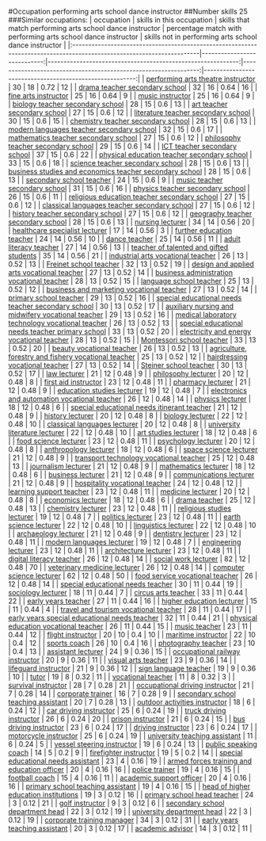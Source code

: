 #Occupation performing arts school dance instructor
##Number skills 25
###Similar occupations:
| occupation                                                                                                            |   skills in this occupation |   skills that match performing arts school dance instructor |   percentage match with performing arts school dance instructor |   skills not in performing arts school dance instructor |
|:----------------------------------------------------------------------------------------------------------------------|----------------------------:|------------------------------------------------------------:|----------------------------------------------------------------:|--------------------------------------------------------:|
| [performing arts theatre instructor](performing_arts_theatre_instructor.md)                                           |                          30 |                                                          18 |                                                            0.72 |                                                      12 |
| [drama teacher secondary school](drama_teacher_secondary_school.md)                                                   |                          32 |                                                          16 |                                                            0.64 |                                                      16 |
| [fine arts instructor](fine_arts_instructor.md)                                                                       |                          25 |                                                          16 |                                                            0.64 |                                                       9 |
| [music instructor](music_instructor.md)                                                                               |                          25 |                                                          16 |                                                            0.64 |                                                       9 |
| [biology teacher secondary school](biology_teacher_secondary_school.md)                                               |                          28 |                                                          15 |                                                            0.6  |                                                      13 |
| [art teacher secondary school](art_teacher_secondary_school.md)                                                       |                          27 |                                                          15 |                                                            0.6  |                                                      12 |
| [literature teacher secondary school](literature_teacher_secondary_school.md)                                         |                          30 |                                                          15 |                                                            0.6  |                                                      15 |
| [chemistry teacher secondary school](chemistry_teacher_secondary_school.md)                                           |                          28 |                                                          15 |                                                            0.6  |                                                      13 |
| [modern languages teacher secondary school](modern_languages_teacher_secondary_school.md)                             |                          32 |                                                          15 |                                                            0.6  |                                                      17 |
| [mathematics teacher secondary school](mathematics_teacher_secondary_school.md)                                       |                          27 |                                                          15 |                                                            0.6  |                                                      12 |
| [philosophy teacher secondary school](philosophy_teacher_secondary_school.md)                                         |                          29 |                                                          15 |                                                            0.6  |                                                      14 |
| [ICT teacher secondary school](ICT_teacher_secondary_school.md)                                                       |                          37 |                                                          15 |                                                            0.6  |                                                      22 |
| [physical education teacher secondary school](physical_education_teacher_secondary_school.md)                         |                          33 |                                                          15 |                                                            0.6  |                                                      18 |
| [science teacher secondary school](science_teacher_secondary_school.md)                                               |                          28 |                                                          15 |                                                            0.6  |                                                      13 |
| [business studies and economics teacher secondary school](business_studies_and_economics_teacher_secondary_school.md) |                          28 |                                                          15 |                                                            0.6  |                                                      13 |
| [secondary school teacher](secondary_school_teacher.md)                                                               |                          24 |                                                          15 |                                                            0.6  |                                                       9 |
| [music teacher secondary school](music_teacher_secondary_school.md)                                                   |                          31 |                                                          15 |                                                            0.6  |                                                      16 |
| [physics teacher secondary school](physics_teacher_secondary_school.md)                                               |                          26 |                                                          15 |                                                            0.6  |                                                      11 |
| [religious education teacher secondary school](religious_education_teacher_secondary_school.md)                       |                          27 |                                                          15 |                                                            0.6  |                                                      12 |
| [classical languages teacher secondary school](classical_languages_teacher_secondary_school.md)                       |                          27 |                                                          15 |                                                            0.6  |                                                      12 |
| [history teacher secondary school](history_teacher_secondary_school.md)                                               |                          27 |                                                          15 |                                                            0.6  |                                                      12 |
| [geography teacher secondary school](geography_teacher_secondary_school.md)                                           |                          28 |                                                          15 |                                                            0.6  |                                                      13 |
| [nursing lecturer](nursing_lecturer.md)                                                                               |                          34 |                                                          14 |                                                            0.56 |                                                      20 |
| [healthcare specialist lecturer](healthcare_specialist_lecturer.md)                                                   |                          17 |                                                          14 |                                                            0.56 |                                                       3 |
| [further education teacher](further_education_teacher.md)                                                             |                          24 |                                                          14 |                                                            0.56 |                                                      10 |
| [dance teacher](dance_teacher.md)                                                                                     |                          25 |                                                          14 |                                                            0.56 |                                                      11 |
| [adult literacy teacher](adult_literacy_teacher.md)                                                                   |                          27 |                                                          14 |                                                            0.56 |                                                      13 |
| [teacher of talented and gifted students](teacher_of_talented_and_gifted_students.md)                                 |                          35 |                                                          14 |                                                            0.56 |                                                      21 |
| [industrial arts vocational teacher](industrial_arts_vocational_teacher.md)                                           |                          26 |                                                          13 |                                                            0.52 |                                                      13 |
| [Freinet school teacher](Freinet_school_teacher.md)                                                                   |                          32 |                                                          13 |                                                            0.52 |                                                      19 |
| [design and applied arts vocational teacher](design_and_applied_arts_vocational_teacher.md)                           |                          27 |                                                          13 |                                                            0.52 |                                                      14 |
| [business administration vocational teacher](business_administration_vocational_teacher.md)                           |                          28 |                                                          13 |                                                            0.52 |                                                      15 |
| [language school teacher](language_school_teacher.md)                                                                 |                          25 |                                                          13 |                                                            0.52 |                                                      12 |
| [business and marketing vocational teacher](business_and_marketing_vocational_teacher.md)                             |                          27 |                                                          13 |                                                            0.52 |                                                      14 |
| [primary school teacher](primary_school_teacher.md)                                                                   |                          29 |                                                          13 |                                                            0.52 |                                                      16 |
| [special educational needs teacher secondary school](special_educational_needs_teacher_secondary_school.md)           |                          30 |                                                          13 |                                                            0.52 |                                                      17 |
| [auxiliary nursing and midwifery vocational teacher](auxiliary_nursing_and_midwifery_vocational_teacher.md)           |                          29 |                                                          13 |                                                            0.52 |                                                      16 |
| [medical laboratory technology vocational teacher](medical_laboratory_technology_vocational_teacher.md)               |                          26 |                                                          13 |                                                            0.52 |                                                      13 |
| [special educational needs teacher primary school](special_educational_needs_teacher_primary_school.md)               |                          33 |                                                          13 |                                                            0.52 |                                                      20 |
| [electricity and energy vocational teacher](electricity_and_energy_vocational_teacher.md)                             |                          28 |                                                          13 |                                                            0.52 |                                                      15 |
| [Montessori school teacher](Montessori_school_teacher.md)                                                             |                          33 |                                                          13 |                                                            0.52 |                                                      20 |
| [beauty vocational teacher](beauty_vocational_teacher.md)                                                             |                          26 |                                                          13 |                                                            0.52 |                                                      13 |
| [agriculture, forestry and fishery vocational teacher](agriculture,_forestry_and_fishery_vocational_teacher.md)       |                          25 |                                                          13 |                                                            0.52 |                                                      12 |
| [hairdressing vocational teacher](hairdressing_vocational_teacher.md)                                                 |                          27 |                                                          13 |                                                            0.52 |                                                      14 |
| [Steiner school teacher](Steiner_school_teacher.md)                                                                   |                          30 |                                                          13 |                                                            0.52 |                                                      17 |
| [law lecturer](law_lecturer.md)                                                                                       |                          21 |                                                          12 |                                                            0.48 |                                                       9 |
| [philosophy lecturer](philosophy_lecturer.md)                                                                         |                          20 |                                                          12 |                                                            0.48 |                                                       8 |
| [first aid instructor](first_aid_instructor.md)                                                                       |                          23 |                                                          12 |                                                            0.48 |                                                      11 |
| [pharmacy lecturer](pharmacy_lecturer.md)                                                                             |                          21 |                                                          12 |                                                            0.48 |                                                       9 |
| [education studies lecturer](education_studies_lecturer.md)                                                           |                          19 |                                                          12 |                                                            0.48 |                                                       7 |
| [electronics and automation vocational teacher](electronics_and_automation_vocational_teacher.md)                     |                          26 |                                                          12 |                                                            0.48 |                                                      14 |
| [physics lecturer](physics_lecturer.md)                                                                               |                          18 |                                                          12 |                                                            0.48 |                                                       6 |
| [special educational needs itinerant teacher](special_educational_needs_itinerant_teacher.md)                         |                          21 |                                                          12 |                                                            0.48 |                                                       9 |
| [history lecturer](history_lecturer.md)                                                                               |                          20 |                                                          12 |                                                            0.48 |                                                       8 |
| [biology lecturer](biology_lecturer.md)                                                                               |                          22 |                                                          12 |                                                            0.48 |                                                      10 |
| [classical languages lecturer](classical_languages_lecturer.md)                                                       |                          20 |                                                          12 |                                                            0.48 |                                                       8 |
| [university literature lecturer](university_literature_lecturer.md)                                                   |                          22 |                                                          12 |                                                            0.48 |                                                      10 |
| [art studies lecturer](art_studies_lecturer.md)                                                                       |                          18 |                                                          12 |                                                            0.48 |                                                       6 |
| [food science lecturer](food_science_lecturer.md)                                                                     |                          23 |                                                          12 |                                                            0.48 |                                                      11 |
| [psychology lecturer](psychology_lecturer.md)                                                                         |                          20 |                                                          12 |                                                            0.48 |                                                       8 |
| [anthropology lecturer](anthropology_lecturer.md)                                                                     |                          18 |                                                          12 |                                                            0.48 |                                                       6 |
| [space science lecturer](space_science_lecturer.md)                                                                   |                          21 |                                                          12 |                                                            0.48 |                                                       9 |
| [transport technology vocational teacher](transport_technology_vocational_teacher.md)                                 |                          25 |                                                          12 |                                                            0.48 |                                                      13 |
| [journalism lecturer](journalism_lecturer.md)                                                                         |                          21 |                                                          12 |                                                            0.48 |                                                       9 |
| [mathematics lecturer](mathematics_lecturer.md)                                                                       |                          18 |                                                          12 |                                                            0.48 |                                                       6 |
| [business lecturer](business_lecturer.md)                                                                             |                          21 |                                                          12 |                                                            0.48 |                                                       9 |
| [communications lecturer](communications_lecturer.md)                                                                 |                          21 |                                                          12 |                                                            0.48 |                                                       9 |
| [hospitality vocational teacher](hospitality_vocational_teacher.md)                                                   |                          24 |                                                          12 |                                                            0.48 |                                                      12 |
| [learning support teacher](learning_support_teacher.md)                                                               |                          23 |                                                          12 |                                                            0.48 |                                                      11 |
| [medicine lecturer](medicine_lecturer.md)                                                                             |                          20 |                                                          12 |                                                            0.48 |                                                       8 |
| [economics lecturer](economics_lecturer.md)                                                                           |                          18 |                                                          12 |                                                            0.48 |                                                       6 |
| [drama teacher](drama_teacher.md)                                                                                     |                          25 |                                                          12 |                                                            0.48 |                                                      13 |
| [chemistry lecturer](chemistry_lecturer.md)                                                                           |                          23 |                                                          12 |                                                            0.48 |                                                      11 |
| [religious studies lecturer](religious_studies_lecturer.md)                                                           |                          19 |                                                          12 |                                                            0.48 |                                                       7 |
| [politics lecturer](politics_lecturer.md)                                                                             |                          23 |                                                          12 |                                                            0.48 |                                                      11 |
| [earth science lecturer](earth_science_lecturer.md)                                                                   |                          22 |                                                          12 |                                                            0.48 |                                                      10 |
| [linguistics lecturer](linguistics_lecturer.md)                                                                       |                          22 |                                                          12 |                                                            0.48 |                                                      10 |
| [archaeology lecturer](archaeology_lecturer.md)                                                                       |                          21 |                                                          12 |                                                            0.48 |                                                       9 |
| [dentistry lecturer](dentistry_lecturer.md)                                                                           |                          23 |                                                          12 |                                                            0.48 |                                                      11 |
| [modern languages lecturer](modern_languages_lecturer.md)                                                             |                          19 |                                                          12 |                                                            0.48 |                                                       7 |
| [engineering lecturer](engineering_lecturer.md)                                                                       |                          23 |                                                          12 |                                                            0.48 |                                                      11 |
| [architecture lecturer](architecture_lecturer.md)                                                                     |                          23 |                                                          12 |                                                            0.48 |                                                      11 |
| [digital literacy teacher](digital_literacy_teacher.md)                                                               |                          26 |                                                          12 |                                                            0.48 |                                                      14 |
| [social work lecturer](social_work_lecturer.md)                                                                       |                          82 |                                                          12 |                                                            0.48 |                                                      70 |
| [veterinary medicine lecturer](veterinary_medicine_lecturer.md)                                                       |                          26 |                                                          12 |                                                            0.48 |                                                      14 |
| [computer science lecturer](computer_science_lecturer.md)                                                             |                          62 |                                                          12 |                                                            0.48 |                                                      50 |
| [food service vocational teacher](food_service_vocational_teacher.md)                                                 |                          26 |                                                          12 |                                                            0.48 |                                                      14 |
| [special educational needs teacher](special_educational_needs_teacher.md)                                             |                          30 |                                                          11 |                                                            0.44 |                                                      19 |
| [sociology lecturer](sociology_lecturer.md)                                                                           |                          18 |                                                          11 |                                                            0.44 |                                                       7 |
| [circus arts teacher](circus_arts_teacher.md)                                                                         |                          33 |                                                          11 |                                                            0.44 |                                                      22 |
| [early years teacher](early_years_teacher.md)                                                                         |                          27 |                                                          11 |                                                            0.44 |                                                      16 |
| [higher education lecturer](higher_education_lecturer.md)                                                             |                          15 |                                                          11 |                                                            0.44 |                                                       4 |
| [travel and tourism vocational teacher](travel_and_tourism_vocational_teacher.md)                                     |                          28 |                                                          11 |                                                            0.44 |                                                      17 |
| [early years special educational needs teacher](early_years_special_educational_needs_teacher.md)                     |                          32 |                                                          11 |                                                            0.44 |                                                      21 |
| [physical education vocational teacher](physical_education_vocational_teacher.md)                                     |                          26 |                                                          11 |                                                            0.44 |                                                      15 |
| [music teacher](music_teacher.md)                                                                                     |                          23 |                                                          11 |                                                            0.44 |                                                      12 |
| [flight instructor](flight_instructor.md)                                                                             |                          20 |                                                          10 |                                                            0.4  |                                                      10 |
| [maritime instructor](maritime_instructor.md)                                                                         |                          22 |                                                          10 |                                                            0.4  |                                                      12 |
| [sports coach](sports_coach.md)                                                                                       |                          26 |                                                          10 |                                                            0.4  |                                                      16 |
| [photography teacher](photography_teacher.md)                                                                         |                          23 |                                                          10 |                                                            0.4  |                                                      13 |
| [assistant lecturer](assistant_lecturer.md)                                                                           |                          24 |                                                           9 |                                                            0.36 |                                                      15 |
| [occupational railway instructor](occupational_railway_instructor.md)                                                 |                          20 |                                                           9 |                                                            0.36 |                                                      11 |
| [visual arts teacher](visual_arts_teacher.md)                                                                         |                          23 |                                                           9 |                                                            0.36 |                                                      14 |
| [lifeguard instructor](lifeguard_instructor.md)                                                                       |                          21 |                                                           9 |                                                            0.36 |                                                      12 |
| [sign language teacher](sign_language_teacher.md)                                                                     |                          19 |                                                           9 |                                                            0.36 |                                                      10 |
| [tutor](tutor.md)                                                                                                     |                          19 |                                                           8 |                                                            0.32 |                                                      11 |
| [vocational teacher](vocational_teacher.md)                                                                           |                          11 |                                                           8 |                                                            0.32 |                                                       3 |
| [survival instructor](survival_instructor.md)                                                                         |                          28 |                                                           7 |                                                            0.28 |                                                      21 |
| [occupational driving instructor](occupational_driving_instructor.md)                                                 |                          21 |                                                           7 |                                                            0.28 |                                                      14 |
| [corporate trainer](corporate_trainer.md)                                                                             |                          16 |                                                           7 |                                                            0.28 |                                                       9 |
| [secondary school teaching assistant](secondary_school_teaching_assistant.md)                                         |                          20 |                                                           7 |                                                            0.28 |                                                      13 |
| [outdoor activities instructor](outdoor_activities_instructor.md)                                                     |                          18 |                                                           6 |                                                            0.24 |                                                      12 |
| [car driving instructor](car_driving_instructor.md)                                                                   |                          25 |                                                           6 |                                                            0.24 |                                                      19 |
| [truck driving instructor](truck_driving_instructor.md)                                                               |                          26 |                                                           6 |                                                            0.24 |                                                      20 |
| [prison instructor](prison_instructor.md)                                                                             |                          21 |                                                           6 |                                                            0.24 |                                                      15 |
| [bus driving instructor](bus_driving_instructor.md)                                                                   |                          23 |                                                           6 |                                                            0.24 |                                                      17 |
| [driving instructor](driving_instructor.md)                                                                           |                          23 |                                                           6 |                                                            0.24 |                                                      17 |
| [motorcycle instructor](motorcycle_instructor.md)                                                                     |                          25 |                                                           6 |                                                            0.24 |                                                      19 |
| [university teaching assistant](university_teaching_assistant.md)                                                     |                          11 |                                                           6 |                                                            0.24 |                                                       5 |
| [vessel steering instructor](vessel_steering_instructor.md)                                                           |                          19 |                                                           6 |                                                            0.24 |                                                      13 |
| [public speaking coach](public_speaking_coach.md)                                                                     |                          14 |                                                           5 |                                                            0.2  |                                                       9 |
| [firefighter instructor](firefighter_instructor.md)                                                                   |                          19 |                                                           5 |                                                            0.2  |                                                      14 |
| [special educational needs assistant](special_educational_needs_assistant.md)                                         |                          23 |                                                           4 |                                                            0.16 |                                                      19 |
| [armed forces training and education officer](armed_forces_training_and_education_officer.md)                         |                          20 |                                                           4 |                                                            0.16 |                                                      16 |
| [police trainer](police_trainer.md)                                                                                   |                          19 |                                                           4 |                                                            0.16 |                                                      15 |
| [football coach](football_coach.md)                                                                                   |                          15 |                                                           4 |                                                            0.16 |                                                      11 |
| [academic support officer](academic_support_officer.md)                                                               |                          20 |                                                           4 |                                                            0.16 |                                                      16 |
| [primary school teaching assistant](primary_school_teaching_assistant.md)                                             |                          19 |                                                           4 |                                                            0.16 |                                                      15 |
| [head of higher education institutions](head_of_higher_education_institutions.md)                                     |                          19 |                                                           3 |                                                            0.12 |                                                      16 |
| [primary school head teacher](primary_school_head_teacher.md)                                                         |                          24 |                                                           3 |                                                            0.12 |                                                      21 |
| [golf instructor](golf_instructor.md)                                                                                 |                           9 |                                                           3 |                                                            0.12 |                                                       6 |
| [secondary school department head](secondary_school_department_head.md)                                               |                          22 |                                                           3 |                                                            0.12 |                                                      19 |
| [university department head](university_department_head.md)                                                           |                          22 |                                                           3 |                                                            0.12 |                                                      19 |
| [corporate training manager](corporate_training_manager.md)                                                           |                          34 |                                                           3 |                                                            0.12 |                                                      31 |
| [early years teaching assistant](early_years_teaching_assistant.md)                                                   |                          20 |                                                           3 |                                                            0.12 |                                                      17 |
| [academic advisor](academic_advisor.md)                                                                               |                          14 |                                                           3 |                                                            0.12 |                                                      11 |
